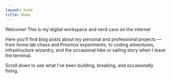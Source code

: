 ```yaml
---
layout: home
title: Home
---
```


Welcome!
This is my digital workspace and nerd cave on the internet

Here you'll find blog posts about my personal and professional projects — from home lab chaos and Proxmox experiments, to coding adventures, infrastructure wizardry, and the occasional hike or sailing story when I leave the terminal.

Scroll down to see what I’ve been building, breaking, and occasionally fixing.
